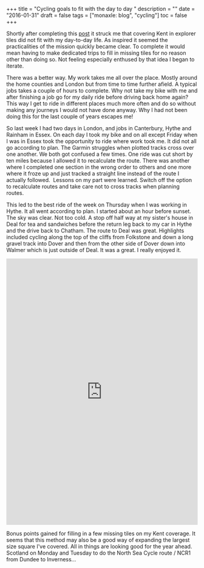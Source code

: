 +++
title = "Cycling goals to fit with the day to day "
description = ""
date = "2016-01-31"
draft = false
tags = ["monaxle: blog", "cycling"]
toc = false
+++

Shortly after completing this [post](https://listed.to/@alxtrnr/59146/cycling-goals-for-2016-with-added-veloviewer-explorer-tiles) it struck me that covering Kent in explorer tiles did not fit with my day-to-day life. As inspired it seemed the practicalities of the mission quickly became clear. To complete it would mean having to make dedicated trips to fill in missing tiles for no reason other than doing so. Not feeling especially enthused by that idea I began to iterate.

There was a better way. My work takes me all over the place. Mostly around the home counties and London but from time to time further afield. A typical jobs takes a couple of hours to complete. Why not take my bike with me and after finishing a job go for my daily ride before driving back home again? This way I get to ride in different places much more often and do so without making any journeys I would not have done anyway. Why I had not been doing this for the last couple of years escapes me!

So last week I had two days in London, and jobs in Canterbury, Hythe and Rainham in Essex. On each day I took my bike and on all except Friday when I was in Essex took the opportunity to ride where work took me. It did not all go according to plan. The Garmin struggles when plotted tracks cross over one another. We both got confused a few times. One ride was cut short by ten miles because I allowed it to recalculate the route. There was another where I completed one section in the wrong order to others and one more where it froze up and just tracked a straight line instead of the route I actually followed.  Lessons on my part were learned. Switch off the option to recalculate routes and take care not to cross tracks when planning routes.

This led to the best ride of the week on Thursday when I was working in Hythe. It all went according to plan. I started about an hour before sunset. The sky was clear. Not too cold. A stop off half way at my sister's house in Deal for tea and sandwiches before the return leg back to my car in Hythe and the drive back to Chatham. The route to Deal was great. Highlights included cycling along the top of the cliffs from Folkstone and down a long gravel track into Dover and then from the other side of Dover down into Walmer which is just outside of Deal. It was a great. I really enjoyed it.

<iframe src="https://ridewithgps.com/embeds?type=trip&id=21152848&title=Hythe%20%7C%20Deal%20loop&metricUnits=true&sampleGraph=true&distanceMarkers=true&showPhotos=true" style="width: 1px; min-width: 100%; height: 700px; border: none;" scrolling="no"></iframe>

Bonus points gained for filling in a few missing tiles on my Kent coverage. It seems that this method may also be a good way of expanding the largest size square I've covered. All in things are looking good for the year ahead. Scotland on Monday and Tuesday to do the North Sea Cycle route / NCR1 from Dundee to Inverness...